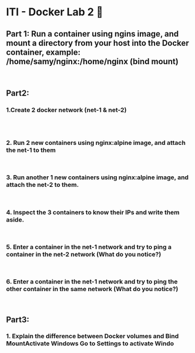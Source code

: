# ITI - Docker Lab 2 🐋

## Part 1: Run a container using ngins image, and mount a directory from your host into the Docker container, example: /home/samy/nginx:/home/nginx (bind mount)
```bash 
   
```

## Part2:
### 1.Create 2 docker network (net-1 & net-2)
```bash
  
   
```
### 2. Run 2 new containers using nginx:alpine image, and attach the net-1 to them

```bash
    

```
### 3. Run another 1 new containers using nginx:alpine image, and attach the net-2 to them.
```bash
     
```
### 4. Inspect the 3 containers to know their IPs and write them aside.
```bash
     
```
### 5. Enter a container in the net-1 network and try to ping a container in the net-2 network (What do you notice?)
```bash
  
```
###  6. Enter a container in the net-1 network and try to ping the other container in the same network (What do you notice?)

```bash
    
```

## Part3:
### 1. Explain the difference between Docker volumes and Bind MountActivate Windows Go to Settings to activate Windo

```bash
    
```
